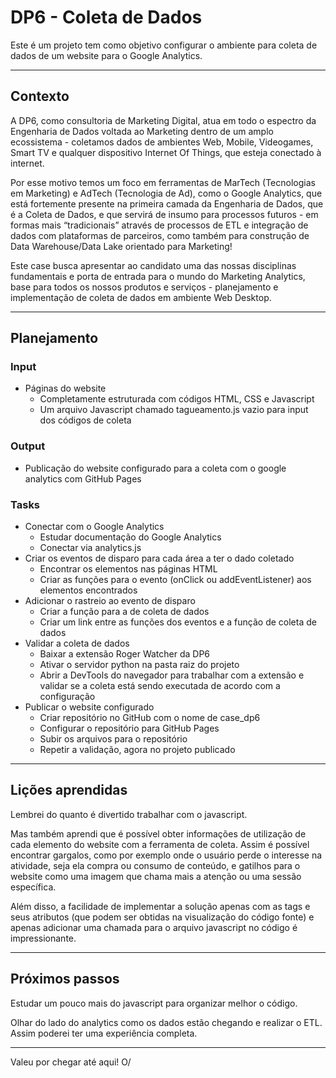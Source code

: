 # DP6 - Coleta de Dados

Este é um projeto tem como objetivo configurar o ambiente para coleta de dados de um website para o Google Analytics.

---

## Contexto

A DP6, como consultoria de Marketing Digital, atua em todo o espectro da Engenharia de Dados voltada ao Marketing dentro de um amplo ecossistema - coletamos dados de ambientes Web, Mobile, Videogames, Smart TV e qualquer dispositivo Internet Of Things, que esteja conectado à internet.

Por esse motivo temos um foco em ferramentas de MarTech (Tecnologias em Marketing) e AdTech (Tecnologia de Ad), como o Google Analytics, que está fortemente presente na primeira camada da Engenharia de Dados, que é a Coleta de Dados, e que servirá de insumo para processos futuros - em formas mais “tradicionais” através de processos de ETL e integração de dados com plataformas de parceiros, como também para construção de Data Warehouse/Data Lake orientado para Marketing!

Este case busca apresentar ao candidato uma das nossas disciplinas fundamentais e porta de entrada para o mundo do Marketing Analytics, base para todos os nossos produtos e serviços - planejamento e implementação de coleta de dados em ambiente Web Desktop.

---

## Planejamento

### Input

- Páginas do website
    - Completamente estruturada com códigos HTML, CSS e Javascript
    - Um arquivo Javascript chamado tagueamento.js vazio para input dos códigos de coleta

### Output

- Publicação do website configurado para a coleta com o google analytics com GitHub Pages

### Tasks

- Conectar com o Google Analytics
    - Estudar documentação do Google Analytics
    - Conectar via analytics.js
- Criar os eventos de disparo para cada área a ter o dado coletado
    - Encontrar os elementos nas páginas HTML
    - Criar as funções  para o evento (onClick ou addEventListener) aos elementos encontrados
- Adicionar o rastreio ao evento de disparo
    - Criar a função para a de coleta de dados
    - Criar um link entre as funções dos eventos e a função de coleta de dados
- Validar a coleta de dados
    - Baixar a extensão Roger Watcher da DP6
    - Ativar o servidor python na pasta raiz do projeto
    - Abrir a DevTools do navegador para trabalhar com a extensão e validar se a coleta está sendo executada de acordo com a configuração
- Publicar o website configurado
    - Criar repositório no GitHub com o nome de case_dp6
    - Configurar o repositório para GitHub Pages
    - Subir os arquivos para o repositório
    - Repetir a validação, agora no projeto publicado
    

---

## Lições aprendidas

Lembrei do quanto é divertido trabalhar com o javascript.

Mas também aprendi que é possível obter informações de utilização de cada elemento do website com a ferramenta de coleta. Assim é possível encontrar gargalos, como por exemplo onde o usuário perde o interesse na atividade, seja ela compra ou consumo de conteúdo, e gatilhos para o website como uma imagem que chama mais a atenção ou uma sessão específica.

Além disso, a facilidade de implementar a solução apenas com as tags e seus atributos (que podem ser obtidas na visualização do código fonte) e apenas adicionar uma chamada para o arquivo javascript no código é impressionante.

---

## Próximos passos

Estudar um pouco mais do javascript para organizar melhor o código.

Olhar do lado do analytics como os dados estão chegando e realizar o ETL. Assim poderei ter uma experiência completa.

---

Valeu por chegar até aqui! O/
